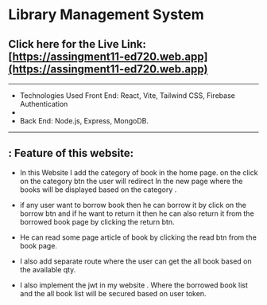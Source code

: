 # Library Management System
## Click here for the Live Link: [https://assingment11-ed720.web.app](https://assingment11-ed720.web.app)
----------------------------------------------------------------------------------------------------
- Technologies Used Front End: React, Vite, Tailwind CSS, Firebase Authentication
- 
- Back End: Node.js, Express, MongoDB.


----------------------------------------------------------------------------------------------------

## : Feature of this website:

- In this Website I add the category of book in the home page. on the click on the category btn the user will redirect  In the new page where the books will be displayed based on the category .

- if any user want to borrow book then he can borrow it by click on the borrow btn and if he want to return it then he can also return it from the borrowed book page by clicking the return btn. 

- He can read some page article of book by clicking the read btn from the  book page. 

- I also add separate route where the user can get the all book based on the available qty. 

- I also implement the jwt in my website . Where the borrowed book list and the all book list will be secured based on user token.
